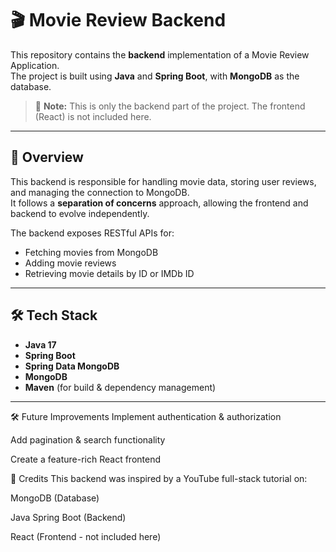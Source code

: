 # 🎬 Movie Review Backend

This repository contains the **backend** implementation of a Movie Review Application.  
The project is built using **Java** and **Spring Boot**, with **MongoDB** as the database.  

> 📌 **Note:** This is only the backend part of the project. The frontend (React) is not included here.

---

## 📖 Overview

This backend is responsible for handling movie data, storing user reviews, and managing the connection to MongoDB.  
It follows a **separation of concerns** approach, allowing the frontend and backend to evolve independently.

The backend exposes RESTful APIs for:

- Fetching movies from MongoDB
- Adding movie reviews
- Retrieving movie details by ID or IMDb ID

---

## 🛠️ Tech Stack

- **Java 17**
- **Spring Boot**
- **Spring Data MongoDB**
- **MongoDB**
- **Maven** (for build & dependency management)

---

🛠️ Future Improvements
Implement authentication & authorization

Add pagination & search functionality

Create a feature-rich React frontend

📌 Credits
This backend was inspired by a YouTube full-stack tutorial on:

MongoDB (Database)

Java Spring Boot (Backend)

React (Frontend - not included here)


